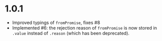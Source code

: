 # 1.0.1

* Improved typings of `fromPromise`, fixes #8
* Implemented #6: the rejection reason of `fromPromise` is now stored in `.value` instead of `.reason` (which has been deprecated).